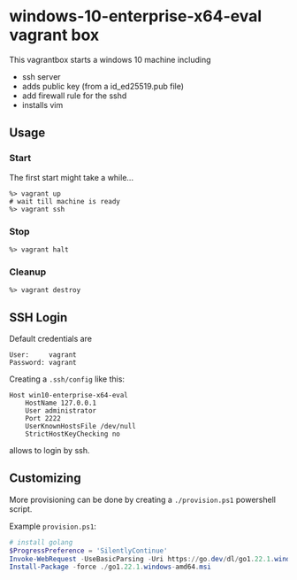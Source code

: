 # windows-10-enterprise-x64-eval vagrant box

This vagrantbox starts a windows 10 machine including

- ssh server
- adds public key (from a id_ed25519.pub file)
- add firewall rule for the sshd
- installs vim

## Usage

### Start

The first start might take a while...

    %> vagrant up
    # wait till machine is ready
    %> vagrant ssh

### Stop

    %> vagrant halt

### Cleanup

    %> vagrant destroy

## SSH Login

Default credentials are

    User:     vagrant
    Password: vagrant

Creating a `.ssh/config` like this:

    Host win10-enterprise-x64-eval
        HostName 127.0.0.1
        User administrator
        Port 2222
        UserKnownHostsFile /dev/null
        StrictHostKeyChecking no

allows to login by ssh.

## Customizing

More provisioning can be done by creating a `./provision.ps1` powershell script.

Example `provision.ps1`:

```powershell
# install golang
$ProgressPreference = 'SilentlyContinue'
Invoke-WebRequest -UseBasicParsing -Uri https://go.dev/dl/go1.22.1.windows-amd64.msi -OutFile go1.22.1.windows-amd64.msi
Install-Package -force ./go1.22.1.windows-amd64.msi
```
